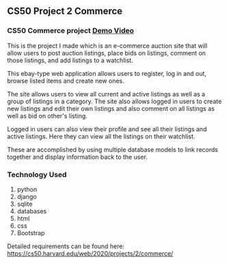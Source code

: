 ## CS50 Project 2 Commerce

### CS50 Commerce project [Demo Video](https://youtu.be/Gc1kDE0lhiQ)

This is the project I made which is an e-commerce auction site that will allow users to post auction listings, place bids on listings, comment on those listings, and add listings to a watchlist.

This ebay-type web application allows users to register, log in and out, browse listed items and create new ones.

The site allows users to view all current and active listings as well as a group of listings in a category. The site also allows logged in users to create new listings and edit their own listings and also comment on all listings as well as bid on other's listing.

Logged in users can also view their profile and see all their listings and active listings. Here they can view all the listings on their watchlist.

These are accomplished by using multiple database models to link records together and display information back to the user.


### Technology Used

1. python
2. django
3. sqlite
4. databases
5. html
6. css
7. Bootstrap

Detailed requirements can be found here: https://cs50.harvard.edu/web/2020/projects/2/commerce/
